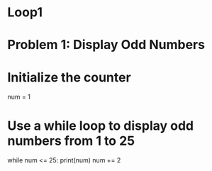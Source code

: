 # Loop1
# Problem 1: Display Odd Numbers

# Initialize the counter
num = 1

# Use a while loop to display odd numbers from 1 to 25
while num <= 25:
    print(num)
    num += 2
